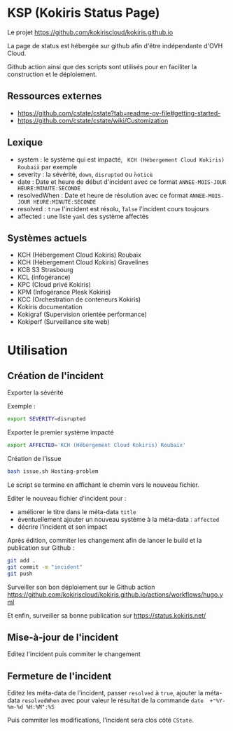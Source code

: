 # KSP (Kokiris Status Page) 

Le projet https://github.com/kokiriscloud/kokiris.github.io

La page de status est hébergée sur github afin d'être indépendante d'OVH Cloud.

Github action ainsi que des scripts sont utilisés pour en faciliter la construction et le déploiement.

## Ressources externes

* https://github.com/cstate/cstate?tab=readme-ov-file#getting-started-
* https://github.com/cstate/cstate/wiki/Customization

## Lexique

* system : le système qui est impacté, ` KCH (Hébergement Cloud Kokiris) Roubaix̀` par exemple
* severity : la sévérité, `down`, `disrupted` ou ̀`noticè`
* date : Date et heure de début d'incident avec ce format `ANNEE-MOIS-JOUR HEURE:MINUTE:SECONDE`
* resolvedWhen : Date et heure de résolution avec ce format `ANNEE-MOIS-JOUR HEURE:MINUTE:SECONDE`
* resolved : `true` l'incident est résolu, ̀`false` l'incident cours toujours
* affected : une liste `yaml` des système affectés

## Systèmes actuels

 *  KCH (Hébergement Cloud Kokiris) Roubaix
 *  KCH (Hébergement Cloud Kokiris) Gravelines
 *  KCB S3 Strasbourg
 *  KCL (infogérance)
 *  KPC (Cloud privé Kokiris)
 *  KPM (Infogérance Plesk Kokiris)
 *  KCC (Orchestration de conteneurs Kokiris)
 *  Kokiris documentation
 *  Kokigraf (Supervision orientée performance)
 *  Kokiperf (Surveillance site web)

# Utilisation

## Création de l'incident

Exporter la sévérité 

Exemple :

```bash
export SEVERITY=disrupted
```

Exporter le premier système impacté

```bash
export AFFECTED='KCH (Hébergement Cloud Kokiris) Roubaix'
```

Création de l'issue

```bash
bash issue.sh Hosting-problem
```

Le script se termine en affichant le chemin vers le nouveau fichier.

Editer le nouveau fichier d'incident pour :
* améliorer le titre dans le méta-data `title`
* éventuellement ajouter un nouveau système à la méta-data : `affected`
* décrire l'incident et son impact

Après édition, commiter les changement afin de lancer le build et la publication sur Github :

```bash
git add .
git commit -m "incident"
git push
```

Surveiller son bon déploiement sur le Github action https://github.com/kokiriscloud/kokiris.github.io/actions/workflows/hugo.yml

Et enfin, surveiller sa bonne publication sur https://status.kokiris.net/

## Mise-à-jour de l'incident

Editez l'incident puis commiter le changement

## Fermeture de l'incident 

Editez les méta-data de l'incident, passer `resolved` à `true`, ajouter la méta-data `resolvedWhen` avec pour valeur le résultat de la commande `date  +"%Y-%m-%d %H:%M":%S`

Puis commiter les modifications, l'incident sera clos côté `CStatè`.
